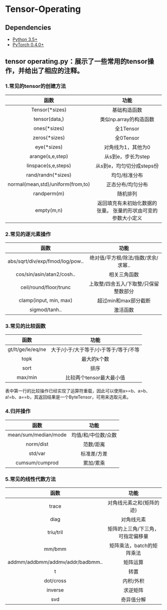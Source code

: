 # Tensor-Operating

## Dependencies
* [Python 3.5+](https://www.continuum.io/downloads)
* [PyTorch 0.4.0+](http://pytorch.org/)

## tensor operating.py：展示了一些常用的tensor操作，并给出了相应的注释。

### 1.常见的tensor的创建方法
|函数|功能|
|:---:|:---:|
|Tensor(\*sizes)|基础构造函数|
|tensor(data,)|类似np.array的构造函数|
|ones(\*sizes)|全1Tensor|
|zeros(\*sizes)|全0Tensor|
|eye(\*sizes)|对角线为1，其他为0|
|arange(s,e,step)|从s到e，步长为step|
|linspace(s,e,steps)|从s到e，均匀切分成steps份|
|rand/randn(\*sizes)|均匀/标准分布|
|normal(mean,std)/uniform(from,to)|正态分布/均匀分布|
|randperm(m)|随机排列|
|empty(m,n)|返回填充有未初始化数据的张量。 张量的形状由可变的参数大小定义|


### 2.常见的逐元素操作
|函数|功能|
|:--:|:--:|
|abs/sqrt/div/exp/fmod/log/pow..|绝对值/平方根/除法/指数/求余/求幂..|
|cos/sin/asin/atan2/cosh..|相关三角函数|
|ceil/round/floor/trunc| 上取整/四舍五入/下取整/只保留整数部分|
|clamp(input, min, max)|超过min和max部分截断|
|sigmod/tanh..|激活函数


### 3.常见的比较函数
|函数|功能|
|:--:|:--:|
|gt/lt/ge/le/eq/ne|大于/小于/大于等于/小于等于/等于/不等|
|topk|最大的k个数|
|sort|排序|
|max/min|比较两个tensor最大最小值|
表中第一行的比较操作已经实现了运算符重载，因此可以使用a>=b、a>b、a!=b、a==b，其返回结果是一个ByteTensor，可用来选取元素。


### 4.归并操作
|函数|功能|
|:---:|:---:|
|mean/sum/median/mode|均值/和/中位数/众数|
|norm/dist|范数/距离|
|std/var|标准差/方差|
|cumsum/cumprod|累加/累乘|


### 5.常见的线性代数方法
|函数|功能|
|:---:|:---:|
|trace|对角线元素之和(矩阵的迹)|
|diag|对角线元素|
|triu/tril|矩阵的上三角/下三角，可指定偏移量|
|mm/bmm|矩阵乘法，batch的矩阵乘法|
|addmm/addbmm/addmv/addr/badbmm..|矩阵运算
|t|转置|
|dot/cross|内积/外积
|inverse|求逆矩阵
|svd|奇异值分解

